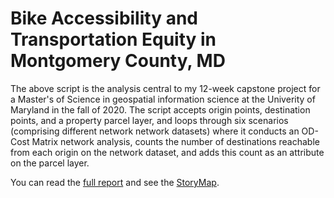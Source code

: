 # Bike Accessibility and Transportation Equity in Montgomery County, MD

The above script is the analysis central to my 12-week capstone project for a Master's of Science in geospatial information science at the Univerity of Maryland in the fall of 2020. The script accepts origin points, destination points, and a property parcel layer, and loops through six scenarios (comprising different network network datasets) where it conducts an OD-Cost Matrix network analysis, counts the number of destinations reachable from each origin on the network dataset, and adds this count as an attribute on the parcel layer.

You can read the [full report](https://cyrchi.github.io/portfolio/pdf/CapstoneFinal_CChimento.pdf) and see the [StoryMap](https://storymaps.arcgis.com/stories/3ad7df248faf46ae944334c71f247298).

